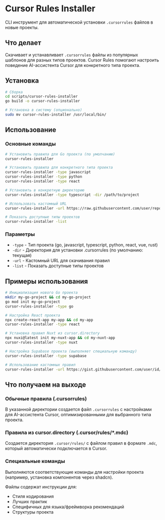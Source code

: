 # Cursor Rules Installer

CLI инструмент для автоматической установки `.cursorrules` файлов в новые проекты.

## Что делает

Скачивает и устанавливает `.cursorrules` файлы из популярных шаблонов для разных типов проектов. Cursor Rules помогают настроить поведение AI-ассистента Cursor для конкретного типа проекта.

## Установка

```bash
# Сборка
cd scripts/cursor-rules-installer
go build -o cursor-rules-installer

# Установка в систему (опционально)
sudo mv cursor-rules-installer /usr/local/bin/
```

## Использование

### Основные команды

```bash
# Установить правила для Go проекта (по умолчанию)
cursor-rules-installer

# Установить правила для конкретного типа проекта
cursor-rules-installer -type javascript
cursor-rules-installer -type python
cursor-rules-installer -type react

# Установить в конкретную директорию
cursor-rules-installer -type typescript -dir /path/to/project

# Использовать кастомный URL
cursor-rules-installer -url https://raw.githubusercontent.com/user/repo/main/.cursorrules

# Показать доступные типы проектов
cursor-rules-installer -list
```

### Параметры

- `-type` - Тип проекта (go, javascript, typescript, python, react, vue, rust)
- `-dir` - Директория для установки .cursorrules (по умолчанию: текущая)
- `-url` - Кастомный URL для скачивания правил
- `-list` - Показать доступные типы проектов

## Примеры использования

```bash
# Инициализация нового Go проекта
mkdir my-go-project && cd my-go-project
go mod init my-go-project
cursor-rules-installer -type go

# Настройка React проекта
npx create-react-app my-app && cd my-app
cursor-rules-installer -type react

# Установка правил Nuxt из cursor.directory
npx nuxi@latest init my-nuxt-app && cd my-nuxt-app
cursor-rules-installer -type nuxt

# Настройка Supabase проекта (выполняет специальную команду)
cursor-rules-installer -type supabase

# Использование кастомных правил
cursor-rules-installer -url https://gist.githubusercontent.com/user/id/raw/custom-rules
```

## Что получаем на выходе

### Обычные правила (.cursorrules)
В указанной директории создается файл `.cursorrules` с настройками для AI-ассистента Cursor, оптимизированными для выбранного типа проекта.

### Правила из cursor.directory (.cursor/rules/*.mdc)
Создается директория `.cursor/rules/` с файлом правил в формате `.mdc`, который автоматически подключается в Cursor.

### Специальные команды
Выполняются соответствующие команды для настройки проекта (например, установка компонентов через shadcn).

Файлы содержат инструкции для:
- Стиля кодирования
- Лучших практик
- Специфичных для языка/фреймворка рекомендаций
- Структуры проекта
